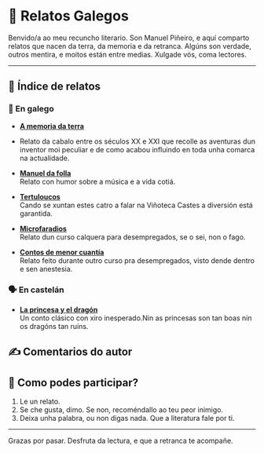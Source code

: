 # 📖 Relatos Galegos

Benvido/a ao meu recuncho literario. Son Manuel Piñeiro, e aquí comparto relatos que nacen da terra, da memoria e da retranca. Algúns son verdade, outros mentira, e moitos están entre medias. Xulgade vós, coma lectores.

---

## 🧭 Índice de relatos

### 🌿 En galego

- **[A memoria da terra](https://github.com/Manuelpms/Relatos-galegos/blob/main/A%20memoria%20da%20terra.pdf)**
- Relato da cabalo entre os séculos XX e XXI que recolle as aventuras dun inventor moi peculiar e de como acabou influindo en toda unha comarca na actualidade.

- **[Manuel da folla](https://github.com/Manuelpms/Relatos-galegos/blob/main/Manuel%20da%20Folla.pdf)**  
 Relato con humor sobre a música e a vida cotiá.

- **[Tertuloucos](https://github.com/Manuelpms/Relatos-galegos/blob/main/Tertuloucos.pdf)**  
 Cando se xuntan estes catro a falar na Viñoteca Castes a diversión está garantida.

- **[Microfaradios](https://github.com/Manuelpms/Relatos-galegos/blob/main/Microfaradios%20a%2028%20bytes%20e%20medio.pdf)**  
  Relato dun curso calquera para desempregados, se o sei, non o fago.

- **[Contos de menor cuantía](https://github.com/Manuelpms/Relatos-galegos/blob/main/Contos%20de%20menor%20cuant%C3%ADa.pdf)**  
 Relato feito durante outro curso pra desempregados, visto dende dentro e sen anestesia.



### 🗣️ En castelán

- **[La princesa y el dragón](https://github.com/Manuelpms/Relatos-galegos/blob/main/La%20princesa%20y%20el%20drag%C3%B3n.pdf)**  
  Un conto clásico con xiro inesperado.Nin as princesas son tan boas nin os dragóns tan ruíns.

## ✍️ Comentarios do autor


## 💬 Como podes participar?

1. Le un relato.
2. Se che gusta, dimo. Se non, recoméndallo ao teu peor inimigo.
3. Deixa unha palabra, ou non digas nada. Que a literatura fale por ti.

---

Grazas por pasar. Desfruta da lectura, e que a retranca te acompañe.
